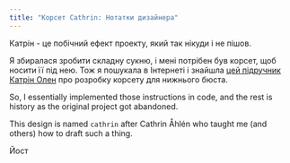 ```yaml
---
title: "Корсет Cathrin: Нотатки дизайнера"
---
```


Катрін - це побічний ефект проекту, який так нікуди і не пішов.

Я збиралася зробити складну сукню, і мені потрібен був корсет, щоб носити її під нею. Тож я пошукала в Інтернеті і знайшла [цей підручник Катрін Олен](https://katafalk.wordpress.com/2010/06/24/underbust-pattern-tutorial/) про розробку корсету для нижнього бюста.

So, I essentially implemented those instructions in code, and the rest is history as the original project got abandoned.

This design is named `cathrin` after Cathrin Åhlén who taught me (and others) how to draft such a thing.

Йост
